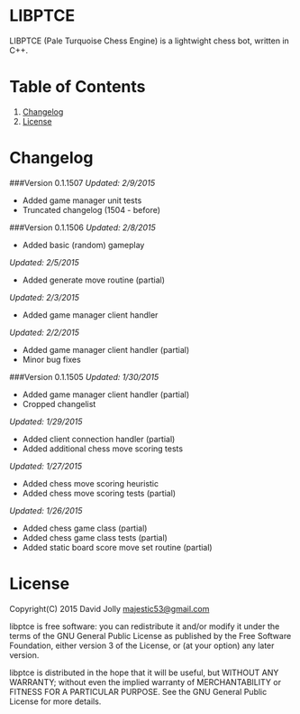 LIBPTCE
========

LIBPTCE (Pale Turquoise Chess Engine) is a lightwight chess bot, written in C++.

Table of Contents
===============

1. [Changelog](https://github.com/majestic53/libas65#changelog)
2. [License](https://github.com/majestic53/libas65#license)

Changelog
=========

###Version 0.1.1507
*Updated: 2/9/2015*

* Added game manager unit tests
* Truncated changelog (1504 - before)

###Version 0.1.1506
*Updated: 2/8/2015*

* Added basic (random) gameplay

*Updated: 2/5/2015*

* Added generate move routine (partial)

*Updated: 2/3/2015*

* Added game manager client handler

*Updated: 2/2/2015*

* Added game manager client handler (partial)
* Minor bug fixes

###Version 0.1.1505
*Updated: 1/30/2015*

* Added game manager client handler (partial)
* Cropped changelist

*Updated: 1/29/2015*

* Added client connection handler (partial)
* Added additional chess move scoring tests

*Updated: 1/27/2015*

* Added chess move scoring heuristic
* Added chess move scoring tests (partial)

*Updated: 1/26/2015*

* Added chess game class (partial)
* Added chess game class tests (partial)
* Added static board score move set routine (partial)

License
======

Copyright(C) 2015 David Jolly <majestic53@gmail.com>

libptce is free software: you can redistribute it and/or modify
it under the terms of the GNU General Public License as published by
the Free Software Foundation, either version 3 of the License, or
(at your option) any later version.

libptce is distributed in the hope that it will be useful,
but WITHOUT ANY WARRANTY; without even the implied warranty of
MERCHANTABILITY or FITNESS FOR A PARTICULAR PURPOSE.  See the
GNU General Public License for more details.
